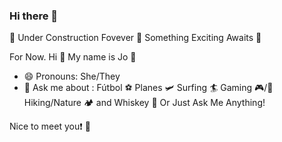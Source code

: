 ### Hi there 👋

🚧 Under Construction Fovever 🚧 Something Exciting Awaits 🤯

For Now. Hi 👋 My name is Jo 🐸
- 😄 Pronouns: She/They
- 💬 Ask me about : Fútbol ⚽ Planes 🛩 Surfing 🏄 Gaming 🎮/🎲 Hiking/Nature 🏕️ and Whiskey 🍻 Or Just Ask Me Anything!  

Nice to meet you❗ 🤝
